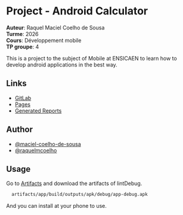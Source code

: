 # Project - Android Calculator

**Auteur**: Raquel Maciel Coelho de Sousa \
**Turme**: 2026 \
**Cours**: Développement mobile \
**TP groupe**: 4

This is a project to the subject of Mobile at ENSICAEN to learn how to develop android applications in the best way.

## Links

- [GitLab](https://gitlab.ecole.ensicaen.fr/maciel-coelho-de-sousa/calculator)
- [Pages](https://gitlab.ecole.ensicaen.fr/maciel-coelho-de-sousa/calculator/pages)
- [Generated Reports](https://gitlab.ecole.ensicaen.fr/maciel-coelho-de-sousa/calculator/-/artifacts)

## Author

- [@maciel-coelho-de-sousa](https://gitlab.ecole.ensicaen.fr/maciel-coelho-de-sousa)
- [@raquelmcoelho](https://github.com/raquelmcoelho)

## Usage

Go to [Artifacts](https://gitlab.ecole.ensicaen.fr/maciel-coelho-de-sousa/calculator/-/artifacts) and download the artifacts of lintDebug.

```bash
  artifacts/app/build/outputs/apk/debug/app-debug.apk
```

And you can install at your phone to use.
